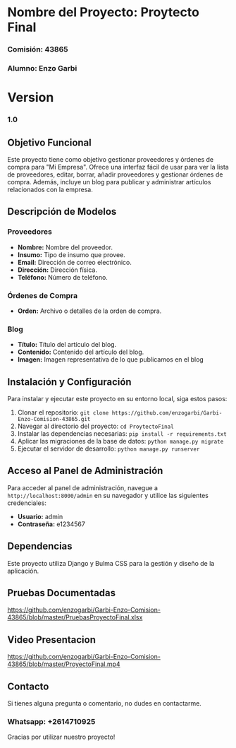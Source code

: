 # Nombre del Proyecto: Proytecto Final

### Comisión: 43865
### Alumno: Enzo Garbi

# Version

### 1.0


## Objetivo Funcional

Este proyecto tiene como objetivo gestionar proveedores y órdenes de compra para "Mi Empresa". Ofrece una interfaz fácil de usar para ver la lista de proveedores, editar, borrar, añadir proveedores y gestionar órdenes de compra. Además, incluye un blog para publicar y administrar artículos relacionados con la empresa.

## Descripción de Modelos

### Proveedores

- **Nombre:** Nombre del proveedor.
- **Insumo:** Tipo de insumo que provee.
- **Email:** Dirección de correo electrónico.
- **Dirección:** Dirección física.
- **Teléfono:** Número de teléfono.

### Órdenes de Compra

- **Orden:** Archivo o detalles de la orden de compra.

### Blog

- **Título:** Título del artículo del blog.
- **Contenido:** Contenido del artículo del blog.
- **Imagen:** Imagen representativa de lo que publicamos en el blog

## Instalación y Configuración

Para instalar y ejecutar este proyecto en su entorno local, siga estos pasos:

1. Clonar el repositorio: `git clone https://github.com/enzogarbi/Garbi-Enzo-Comision-43865.git`
2. Navegar al directorio del proyecto: `cd ProytectoFinal`
3. Instalar las dependencias necesarias: `pip install -r requirements.txt`
4. Aplicar las migraciones de la base de datos: `python manage.py migrate`
5. Ejecutar el servidor de desarrollo: `python manage.py runserver`

## Acceso al Panel de Administración

Para acceder al panel de administración, navegue a `http://localhost:8000/admin` en su navegador y utilice las siguientes credenciales:

- **Usuario:** admin
- **Contraseña:** e1234567

## Dependencias

Este proyecto utiliza Django y Bulma CSS para la gestión y diseño de la aplicación.

## Pruebas Documentadas

https://github.com/enzogarbi/Garbi-Enzo-Comision-43865/blob/master/PruebasProyectoFinal.xlsx

## Video Presentacion

https://github.com/enzogarbi/Garbi-Enzo-Comision-43865/blob/master/ProyectoFinal.mp4

## Contacto

Si tienes alguna pregunta o comentario, no dudes en contactarme.

### Whatsapp: +2614710925 

Gracias por utilizar nuestro proyecto!
